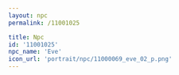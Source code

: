 ```yaml
---
layout: npc
permalink: /11001025

title: Npc
id: '11001025'
npc_name: 'Eve'
icon_url: 'portrait/npc/11000069_eve_02_p.png'
---
```

